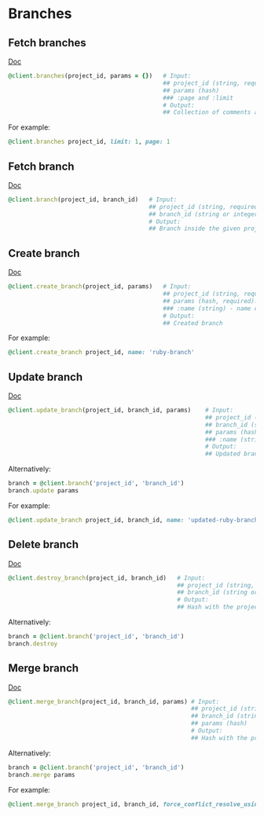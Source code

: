 # Branches

## Fetch branches

[Doc](https://developers.lokalise.com/reference/list-all-branches)

```ruby
@client.branches(project_id, params = {})   # Input:
                                            ## project_id (string, required)
                                            ## params (hash)
                                            ### :page and :limit
                                            # Output:
                                            ## Collection of comments available in the branches project
```

For example:

```ruby
@client.branches project_id, limit: 1, page: 1
```

## Fetch branch

[Doc](https://developers.lokalise.com/reference/retrieve-a-branch)

```ruby
@client.branch(project_id, branch_id)   # Input:
                                        ## project_id (string, required)
                                        ## branch_id (string or integer, required)
                                        # Output:
                                        ## Branch inside the given project
```

## Create branch

[Doc](https://developers.lokalise.com/reference/retrieve-a-branch)

```ruby
@client.create_branch(project_id, params)   # Input:
                                            ## project_id (string, required)
                                            ## params (hash, required):
                                            ### :name (string) - name of the branch
                                            # Output:
                                            ## Created branch
```

For example:

```ruby
@client.create_branch project_id, name: 'ruby-branch'
```

## Update branch

[Doc](https://developers.lokalise.com/reference/update-a-branch)

```ruby
@client.update_branch(project_id, branch_id, params)    # Input:
                                                        ## project_id (string, required)
                                                        ## branch_id (string or integer, required)
                                                        ## params (hash, required):
                                                        ### :name (string) - name of the branch
                                                        # Output:
                                                        ## Updated branch
```

Alternatively:

```ruby
branch = @client.branch('project_id', 'branch_id')
branch.update params
```

For example:

```ruby
@client.update_branch project_id, branch_id, name: 'updated-ruby-branch'
```

## Delete branch

[Doc](https://developers.lokalise.com/reference/delete-a-branch)

```ruby
@client.destroy_branch(project_id, branch_id)   # Input:
                                                ## project_id (string, required)
                                                ## branch_id (string or integer, required)
                                                # Output:
                                                ## Hash with the project's id and "branch_deleted"=>true
```

Alternatively:

```ruby
branch = @client.branch('project_id', 'branch_id')
branch.destroy
```

## Merge branch

[Doc](https://developers.lokalise.com/reference/merge-a-branch)

```ruby
@client.merge_branch(project_id, branch_id, params) # Input:
                                                    ## project_id (string, required)
                                                    ## branch_id (string or integer, required)
                                                    ## params (hash)
                                                    # Output:
                                                    ## Hash with the project's id, "branch_merged"=>true, and branch attributes
```

Alternatively:

```ruby
branch = @client.branch('project_id', 'branch_id')
branch.merge params
```

For example:

```ruby
@client.merge_branch project_id, branch_id, force_conflict_resolve_using: 'master'
```
